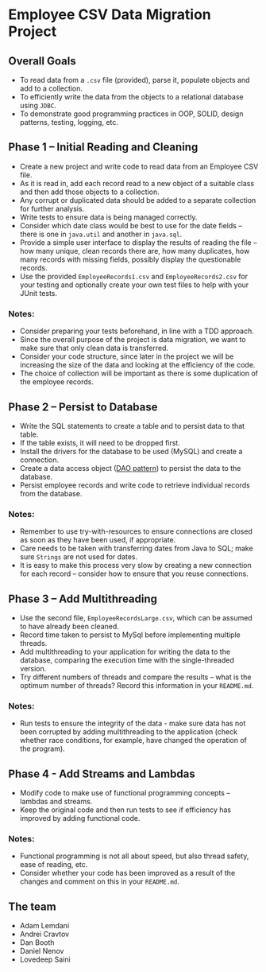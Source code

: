 # Employee CSV Data Migration Project

## Overall Goals

- To read data from a ```.csv``` file (provided), parse it, populate objects and add to a collection.
- To efficiently write the data from the objects to a relational database using ```JDBC```.
- To demonstrate good programming practices in OOP, SOLID, design patterns, testing, logging, etc.

## Phase 1 – Initial Reading and Cleaning

- Create a new project and write code to read data from an Employee CSV file.
- As it is read in, add each record read to a new object of a suitable class and then add those objects to a collection.
- Any corrupt or duplicated data should be added to a separate collection for further analysis.
- Write tests to ensure data is being managed correctly.
- Consider which date class would be best to use for the date fields – there is one in ```java.util``` and another in ```java.sql```.
- Provide a simple user interface to display the results of reading the file – how many unique, clean records there are, how many duplicates, how many records with missing fields, possibly display the questionable records.
- Use the provided ```EmployeeRecords1.csv``` and
```EmployeeRecords2.csv``` for your testing and optionally create your own test files to help with your JUnit tests.
### Notes:
- Consider preparing your tests beforehand, in line with a TDD approach.
- Since the overall purpose of the project is data migration, we want to make sure that only clean data is transferred.
- Consider your code structure, since later in the project we will be increasing the size of the data and looking at the efficiency of the code.
- The choice of collection will be important as there is some duplication of the employee records.

## Phase 2 – Persist to Database

- Write the SQL statements to create a table and to persist data to that table.
- If the table exists, it will need to be dropped first.
- Install the drivers for the database to be used (MySQL) and create a connection.
- Create a data access object ([DAO pattern](https://en.wikipedia.org/wiki/Data_access_object)) to persist the data to the database.
- Persist employee records and write code to retrieve individual records from the database.
### Notes:
- Remember to use try-with-resources to ensure connections are closed as soon as they have been used, if appropriate.
- Care needs to be taken with transferring dates from Java to SQL; make sure ```Strings``` are not used for dates.
- It is easy to make this process very slow by creating a new connection for each record – consider how to ensure that you reuse connections.

## Phase 3 – Add Multithreading

- Use the second file, ```EmployeeRecordsLarge.csv```, which can be assumed to have already been cleaned.
- Record time taken to persist to MySql before implementing multiple threads.
- Add multithreading to your application for writing the data to the database, comparing the execution time with the single-threaded version.
- Try different numbers of threads and compare the results – what is the optimum number of threads? Record this information in your ```README.md```.
### Notes:
- Run tests to ensure the integrity of the data - make sure data has not been corrupted by adding multithreading to the application (check whether race conditions, for example, have changed the operation of the program).

## Phase 4 - Add Streams and Lambdas

- Modify code to make use of functional programming concepts – lambdas and streams.
- Keep the original code and then run tests to see if efficiency has improved by adding functional code.
### Notes:
- Functional programming is not all about speed, but also thread safety, ease of reading, etc.
- Consider whether your code has been improved as a result of the changes and comment on this in your ```README.md```.

## The team
- Adam Lemdani
- Andrei Cravtov
- Dan Booth
- Daniel Nenov
- Lovedeep Saini
